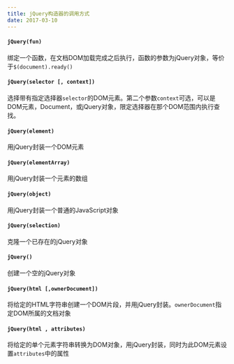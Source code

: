 ```yaml
---
title: jQuery构造器的调用方式
date: 2017-03-10
---
```


#### `jQuery(fun)`

绑定一个函数，在文档DOM加载完成之后执行，函数的参数为jQuery对象，等价于`$(document).ready()`

####  `jQuery(selector [, context])`

选择带有指定选择器`selector`的DOM元素。第二个参数`context`可选，可以是DOM元素，Document，或jQuery对象，限定选择器在那个DOM范围内执行查找。

#### `jQuery(element)`

用jQuery封装一个DOM元素

#### `jQuery(elementArray)`

用jQuery封装一个元素的数组

#### `jQuery(object)`

用jQuery封装一个普通的JavaScript对象

#### `jQuery(selection)`

克隆一个已存在的jQuery对象

#### `jQuery()`

创建一个空的jQuery对象

#### `jQuery(html [,ownerDocument])`

将给定的HTML字符串创建一个DOM片段，并用jQuery封装。`ownerDocument`指定DOM所属的文档对象

#### `jQuery(html , attributes)`

将给定的单个元素字符串转换为DOM对象，用jQuery封装，同时为此DOM元素设置`attributes`中的属性
